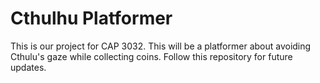 # Cthulhu Platformer

This is our project for CAP 3032. This will be a platformer about avoiding Cthulu's gaze while collecting coins. Follow this repository for future updates.